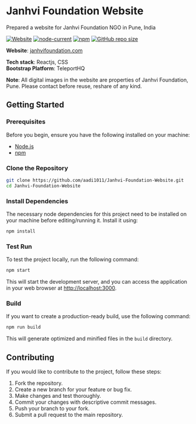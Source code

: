 # Janhvi Foundation Website
Prepared a website for Janhvi Foundation NGO in Pune, India

[![Website](https://img.shields.io/website?up_message=Online&up_color=green&down_message=Offline&down_color=red&url=https%3A%2F%2Fwww.janhvifoundation.com%2F&label=Website)](https://www.janhvifoundation.com/)
[![node-current](https://img.shields.io/node/v/craco)](https://nodejs.org/en/download)
[![npm](https://img.shields.io/npm/v/craco)](https://www.npmjs.com/package/craco)
[![GitHub repo size](https://img.shields.io/github/repo-size/aadi1011/Janhvi-Foundation-Website)](https://github.com/aadi1011/Janhvi-Foundation-Website)

**Website**: [janhvifoundation.com](https://www.janhvifoundation.com/)

**Tech stack**: Reactjs, CSS <br>
**Bootstrap Platform**: TeleportHQ

**Note**: All digital images in the website are properties of Janhvi Foundation, Pune. Please contact before reuse, reshare of any kind.

## Getting Started

### Prerequisites
Before you begin, ensure you have the following installed on your machine:

- [Node.js](https://nodejs.org/)
- [npm](https://www.npmjs.com/)

### Clone the Repository

```bash
git clone https://github.com/aadi1011/Janhvi-Foundation-Website.git
cd Janhvi-Foundation-Website
```

### Install Dependencies

The necessary node dependencies for this project need to be installed on your machine before editing/running it. Install it using:

```bash
npm install
```

### Test Run

To test the project locally, run the following command:

```bash
npm start
```

This will start the development server, and you can access the application in your web browser at [http://localhost:3000](http://localhost:3000).

### Build

If you want to create a production-ready build, use the following command:

```bash
npm run build
```

This will generate optimized and minified files in the `build` directory.

## Contributing

If you would like to contribute to the project, follow these steps:

1. Fork the repository.
2. Create a new branch for your feature or bug fix.
3. Make changes and test thoroughly.
4. Commit your changes with descriptive commit messages.
5. Push your branch to your fork.
6. Submit a pull request to the main repository.
